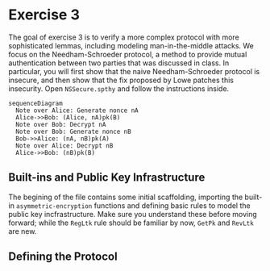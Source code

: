 # Exercise 3

The goal of exercise 3 is to verify a more complex protocol with more sophisticated lemmas, including modeling man-in-the-middle attacks. We focus on the Needham-Schroeder protocol, a method to provide mutual authentication between two parties that was discussed in class. In particular, you will first show that the naive Needham-Schroeder protocol is insecure, and then show that the fix proposed by Lowe patches this insecurity. Open `NSSecure.spthy` and follow the instructions inside.

```mermaid
sequenceDiagram
  Note over Alice: Generate nonce nA
  Alice->>Bob: (Alice, nA)pk(B)
  Note over Bob: Decrypt nA
  Note over Bob: Generate nonce nB
  Bob->>Alice: (nA, nB)pk(A)
  Note over Alice: Decrypt nB
  Alice->>Bob: (nB)pk(B)
```

## Built-ins and Public Key Infrastructure

The begining of the file contains some initial scaffolding, importing the built-in `asymmetric-encryption` functions and defining basic rules to model the public key incfrastructure. Make sure you understand these before moving forward; while the `RegLtk` rule should be familiar by now, `GetPk` and `RevLtk` are new. 

## Defining the Protocol